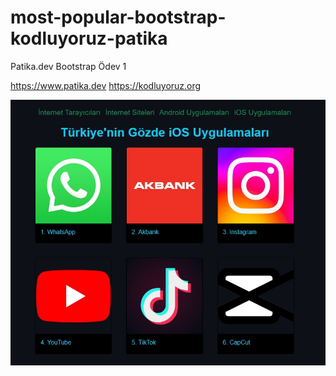 # most-popular-bootstrap-kodluyoruz-patika
Patika.dev Bootstrap Ödev 1

https://www.patika.dev https://kodluyoruz.org

![most-popular-bootstrap-kodluyoruz-patika](assets\most-popular-bootstrap.jpg)